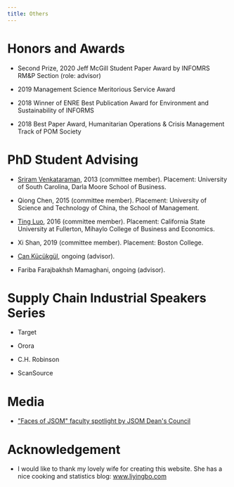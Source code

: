 ```yaml
---
title: Others
---
```


# Honors and Awards

* Second Prize, 2020 Jeff McGill Student Paper Award by INFOMRS RM&P Section (role: advisor)

* 2019 Management Science Meritorious Service Award

* 2018 Winner of ENRE Best Publication Award for Environment and Sustainability of INFORMS

* 2018 Best Paper Award, Humanitarian Operations & Crisis Management Track of POM Society

# PhD Student Advising

* [Sriram Venkataraman](https://sc.edu/study/colleges_schools/moore/directory/venkataraman_sriram.php), 2013 (committee member). Placement: University of South Carolina, Darla Moore School of Business.

* Qiong Chen, 2015 (committee member). Placement: University of Science and Technology of China, the School of Management.

* [Ting Luo](https://business.fullerton.edu/department/ISDS/faculty-profiles?user=ting.luo@fullerton.edu&user=ting.luo@fullerton.edu), 2016 (committee member). Placement: California State University at Fullerton, Mihaylo College of Business and Economics. 

* Xi Shan, 2019 (committee member). Placement: Boston College.

* [Can Kücükgül](https://jindal.utdallas.edu/phd-students/can-kucukgul), ongoing (advisor).

* Fariba Farajbakhsh Mamaghani, ongoing (advisor).

# Supply Chain Industrial Speakers Series

* Target

* Orora

* C.H. Robinson

* ScanSource

# Media

* ["Faces of JSOM" faculty spotlight by JSOM Dean's Council](https://www.instagram.com/p/CLFjw1KhL1F/?utm_source=ig_web_copy_link)

# Acknowledgement

* I would like to thank my lovely wife for creating this website. She has a nice cooking and statistics blog: www.liyingbo.com